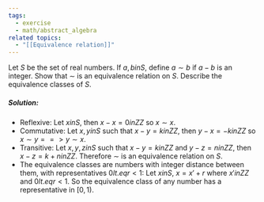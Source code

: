 ```yaml
---
tags:
  - exercise
  - math/abstract_algebra
related topics:
  - "[[Equivalence relation]]"
---
```

Let $S$ be the set of real numbers. If $a, b in S$, define $a \sim b$ if $a − b$ is an integer. Show that $\sim$ is an equivalence relation on $S$. Describe the equivalence classes of $S$.
##### Solution:
- Reflexive:
	Let $x in S$, then $x-x=0 in ZZ$ so $x\sim x$.
- Commutative:
	Let $x,y in S$ such that $x-y=k in ZZ$, then $y-x=-k in ZZ$ so $x\sim y ==> y\sim x$.
- Transitive:
	Let $x,y,z in S$ such that $x-y=k in ZZ$ and $y-z=n in ZZ$, then $x-z=k+n in ZZ$.
Therefore $\sim$ is an equivalence relation on $S$.
- The equivalence classes are numbers with integer distance between them, with representatives $0 lt.eq r<1$:
	Let $x in S$, $x=x' + r$ where $x' in ZZ$ and $0 lt.eq r<1$. So the equivalence class of any number has a representative in $[0,1)$.